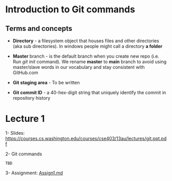 # Introduction to Git commands

## Terms and concepts

- **Directory** - a filesystem object that houses files and other directories (aka sub directories). In windows people might call a directory  **a folder** 

- **Master** branch - is the default branch when you create new repo (i.e. Run *git init* command). We rename **master** to **main** branch to avoid using master/slave words in our vocabulary and stay consistent with GitHub.com

- **Git staging area** - To be written 
- **Git commit ID** - a 40-hex-digit string that uniquely identify the commit in repository history

# Lecture 1
1- Slides: https://courses.cs.washington.edu/courses/cse403/13au/lectures/git.ppt.pdf

2- Git commands 

    TBD 

3- Assignment: [Assign1.md](./assignments/assign1/Assign1.md)